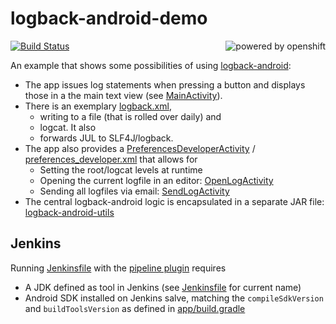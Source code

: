 logback-android-demo
====================

 [![Build Status](https://jenkins.schnatterer.info/job/logback-android-demo/badge/icon)](https://jenkins.schnatterer.info/job/logback-android-demo/)
 <img alt="powered by openshift" align="right" src="https://www.openshift.com/images/logos/powered_by_openshift.png"/>

An example that shows some possibilities of using [logback-android](http://tony19.github.io/logback-android/):
- The app issues log statements when pressing a button and displays those in a the main text view (see [MainActivity](app/src/main/java/info/schnatterer/logbackandroiddemo/MainActivity.java)).
- There is an exemplary [logback.xml](app/src/main/assets/logback.xml),
  - writing to a file (that is rolled over daily) and
  - logcat. It also
  - forwards JUL to SLF4J/logback.
- The app also provides a [PreferencesDeveloperActivity](app/src/main/java/info/schnatterer/logbackandroiddemo/PreferencesDeveloperActivity.java) / [preferences_developer.xml](app/src/main/res/xml/preferences_developer.xml) that allows for
  - Setting the root/logcat levels at runtime
  - Opening the current logfile in an editor: [OpenLogActivity](app/src/main/java/info/schnatterer/logbackandroiddemo/OpenLogActivity.java)
  - Sending all logfiles via email: [SendLogActivity](app/src/main/java/info/schnatterer/logbackandroiddemo/SendLogActivity.java)
- The central logback-android logic is encapsulated in a separate JAR file: [logback-android-utils](https://github.com/schnatterer/logback-android-utils)


## Jenkins
Running [Jenkinsfile](Jenkinsfile) with the [pipeline plugin](https://wiki.jenkins-ci.org/display/JENKINS/Pipeline+Plugin) requires
- A JDK defined as tool in Jenkins (see [Jenkinsfile](Jenkinsfile) for current name)
- Android SDK installed on Jenkins salve, matching the `compileSdkVersion` and `buildToolsVersion` as defined in [app/build.gradle](app/build.gradle)
